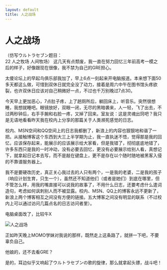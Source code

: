 ```yaml
---
layout: default
title: 人之战场
---
```

# 人之战场
（仿写ウルトラセブン题目：<br/>
22 人之牧场 人间牧场）
这几天有点颓废，我一直在努力回忆三年前高考一模之后的样子，好像跟现在很像，我不禁为自己的GRE担心。

太傻论坛上的早起鸟俱乐部我加了，早上6点一刻起来开电脑报道。本来想下面50多天都这么做，可惜到双休日就完全没了动力，接着是周六中午在图书馆头疼欲裂，也许双休日应该对自己稍微好一点，不过也千万别晚过7点30。

今天早上更加恶心，7点肚子疼，上了趟厕所后，躺回床上，听音乐。突然很想睡，我想就睡吧。眼镜放好，双眼一闭，无尽的黑暗袭来，人一轻，飞了出去，不过两秒钟后，右手手腕和右脸一疼，又掉了回来。室友说：这是灵魂出窍吧？我只是无语地看看昨天我在校内上分享的那篇关于人类濒死感觉的日志。

校内、MSN空间和QQ空间上的日志我都删了，新浪上的内容也狠狠地和谐了一把。从接触博客这个东西到大三上半学期为止，我一直执迷不悟，觉得那是我的回忆，应该保存起来，能展示的应该展示给大家看，但是我错了，彻彻底底地错了，许多东西只是我的一时冲动，没有必要去回忆，更没有必要展示给别人看，真想记下，就拿起日记本去写，而不是敲在键盘上，更不是存在以个随时随地被黑客入侵的不靠谱服务器上。

我不是要硬改历史，真正关心我过去的人只有两个，一是我的老婆，二是我的孩子（响应计划生育，只生一个），虽然还不知道他们（或者是她们）到底在哪里，但不管怎么样，用我的嘴直接可以说我的故事了，不用什么日志，还要考虑什么遣词造句，考虑如何讽刺别人而不被显露。校内、MSN、QQ上的博客永远不更新了，新浪上两个博客相互之间没有方便的链接。五大博客之间没有明显的联系（不过校内上可以通过访问几篇点名的日志访问者里）。

电脑桌面改了，比较牛X

![人之战场](/blog/images/post_images/20090412/desktop_screenshot.jpeg)

正如昨天晚上MOMO学妹对我说的那样，既然走上这条路了，就拼一下吧，不要辜负自己。

他娘的，还不去看GRE？

是的，耳边似乎又响起了ウルトラセブンの歌的旋律，那么就拿起头镖，战斗吧！
